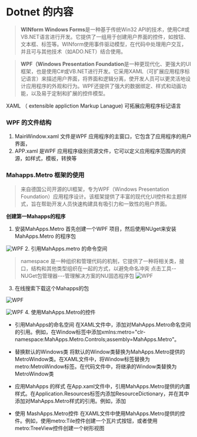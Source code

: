 # Dotnet 的内容



>**WINform Windows Forms**是一种基于传统Win32 API的技术，使用C#或VB.NET语言进行开发。它提供了一组用于创建用户界面的控件，如按钮、文本框、标签等。WINform使用事件驱动模型，在代码中处理用户交互，并且可与其他技术（如ADO.NET）结合使用。

>**WPF（Windows Presentation Foundation**是一种更现代化、更强大的UI框架，也是使用C#或VB.NET进行开发。它采用XAML（可扩展应用程序标记语言）来描述用户界面，将界面和逻辑分离，使开发人员可以更灵活地设计应用程序的外观和行为。WPF还提供了强大的数据绑定、样式和动画功能，以及易于定制和扩展的控件模型。 

XAML （ extensible  appliction Markup Lanague) 可拓展应用程序标记语言

### WPF 的文件结构
1. MainWindow.xaml 文件是WPF 应用程序的主窗口，它包含了应用程序的用户界面，
2. APP.xaml 是WPF 应用程序级别资源文件，它可以定义应用程序范围内的资源，如样式，模板，转换等

### Mahapps.Metro 框架的使用

>来自德国公司开源的UI框架，专为WPF（Windows Presentation Foundation）应用程序设计。该框架提供了丰富的现代化UI控件和主题样式，旨在帮助开发人员快速构建具有吸引力和一致性的用户界面。

**创建第一Mahapps的程序**   

1. 安装MahApps.Metro 
  首先创建一个WPF 项目，然后使用NUget来安装MahApps.Metro 的程序包

  ![WPF](./dotnet/wpf1.1.png)
2. 引用MahApps.metro 的命令空间   

>namespace 是一种组织和管理代码的机制，它提供了一种将相关类，接口，结构和其他类型组织在一起的方式，以避免命名冲突
点击工具--NUGet包管理器---管理解决方案的NU固态程序包
  ![WPF](./dotnet/wpf1.2.png)

3. 在线搜索下载这个Mahapps的包   

![WPF](./dotnet/wpf1.3.png) 

![WPF](./dotnet/wpf1.4.png)
4. 使用MahApps.Metro的控件
* 引用MahApps的命名空间
在XAML文件中，添加对MahApps.Metro命名空间的引用。例如，在Window标签中添加xmlns:metro="clr-namespace:MahApps.Metro.Controls;assembly=MahApps.Metro"。

*  替换默认的Windows类
将默认的Window类替换为MahApps.Metro提供的MetroWindow类。在XAML文件中，将Window标签替换为metro:MetroWindow标签。在代码文件中，将继承的Window类替换为MetroWindow类  

* 应用MahApps 的样式
在App.xaml文件中，引用MahApps.Metro提供的内置样式。在Application.Resources标签内添加ResourceDictionary，并在其中添加对MahApps.Metro样式的引用。例如，添加<ResourceDictionary Source="pack://application:,,,/MahApps.Metro;component/Styles/Controls.xaml"/>

* 使用 MashApps.Metro控件
在XAML文件中使用MahApps.Metro提供的控件。例如，使用metro:Tile控件创建一个瓦片式按钮，或者使用metro:TreeView控件创建一个树形视图
